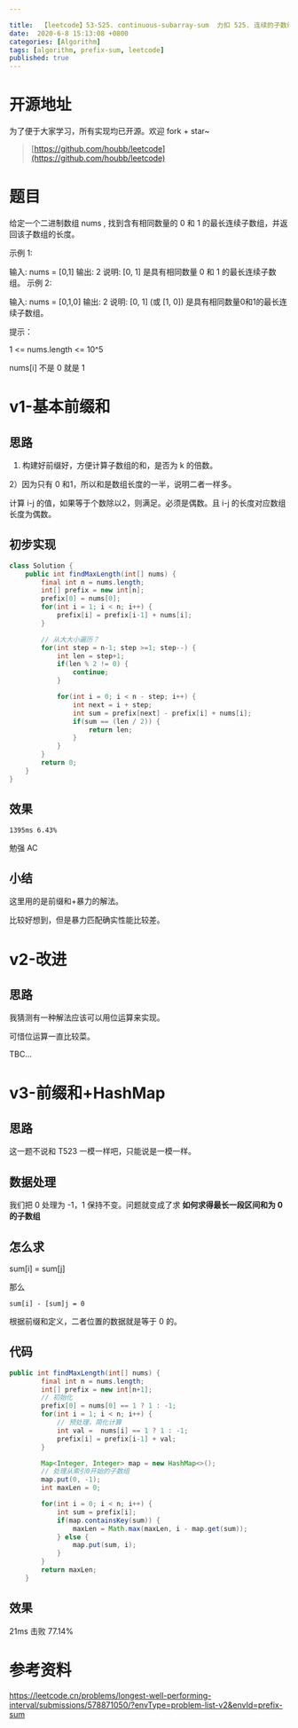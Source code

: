 ```yaml
---

title:  【leetcode】53-525. continuous-subarray-sum  力扣 525. 连续的子数组和 同余定理  前缀和+HashMap
date:  2020-6-8 15:13:08 +0800
categories: [Algorithm]
tags: [algorithm, prefix-sum, leetcode]
published: true
---
```


# 开源地址

为了便于大家学习，所有实现均已开源。欢迎 fork + star~

> [https://github.com/houbb/leetcode](https://github.com/houbb/leetcode)

# 题目

给定一个二进制数组 nums , 找到含有相同数量的 0 和 1 的最长连续子数组，并返回该子数组的长度。

示例 1:

输入: nums = [0,1]
输出: 2
说明: [0, 1] 是具有相同数量 0 和 1 的最长连续子数组。
示例 2:

输入: nums = [0,1,0]
输出: 2
说明: [0, 1] (或 [1, 0]) 是具有相同数量0和1的最长连续子数组。
 

提示：

1 <= nums.length <= 10^5

nums[i] 不是 0 就是 1

# v1-基本前缀和

## 思路

1) 构建好前缀好，方便计算子数组的和，是否为 k 的倍数。

2）因为只有 0 和1，所以和是数组长度的一半，说明二者一样多。

计算 i-j 的值，如果等于个数除以2，则满足。必须是偶数。且 i-j 的长度对应数组长度为偶数。

## 初步实现

```java
class Solution {
    public int findMaxLength(int[] nums) {
        final int n = nums.length;
        int[] prefix = new int[n];
        prefix[0] = nums[0];
        for(int i = 1; i < n; i++) {
            prefix[i] = prefix[i-1] + nums[i];
        }

        // 从大大小遍历？
        for(int step = n-1; step >=1; step--) {
            int len = step+1;
            if(len % 2 != 0) {
                continue;
            }

            for(int i = 0; i < n - step; i++) {
                int next = i + step;
                int sum = prefix[next] - prefix[i] + nums[i];
                if(sum == (len / 2)) {
                    return len;
                }
            }
        }
        return 0;
    }
}
```


## 效果

```
1395ms 6.43%
```

勉强 AC

## 小结

这里用的是前缀和+暴力的解法。

比较好想到，但是暴力匹配确实性能比较差。

# v2-改进

## 思路

我猜测有一种解法应该可以用位运算来实现。

可惜位运算一直比较菜。

TBC...

# v3-前缀和+HashMap

## 思路

这一题不说和 T523 一模一样吧，只能说是一模一样。

## 数据处理

我们把 0 处理为 -1，1 保持不变。问题就变成了求 **如何求得最长一段区间和为 0 的子数组**

## 怎么求

sum[i] = sum[j]

那么

```
sum[i] - [sum]j = 0
```

根据前缀和定义，二者位置的数据就是等于 0 的。

## 代码

```java
public int findMaxLength(int[] nums) {
        final int n = nums.length;
        int[] prefix = new int[n+1];
        // 初始化
        prefix[0] = nums[0] == 1 ? 1 : -1;
        for(int i = 1; i < n; i++) {
            // 预处理，简化计算
            int val =  nums[i] == 1 ? 1 : -1;
            prefix[i] = prefix[i-1] + val;
        }

        Map<Integer, Integer> map = new HashMap<>();
        // 处理从索引0开始的子数组
        map.put(0, -1);
        int maxLen = 0;

        for(int i = 0; i < n; i++) {
            int sum = prefix[i];
            if(map.containsKey(sum)) {
                maxLen = Math.max(maxLen, i - map.get(sum));
            } else {
                map.put(sum, i);
            }
        }
        return maxLen;
    }
```

## 效果

21ms 击败 77.14%

# 参考资料

https://leetcode.cn/problems/longest-well-performing-interval/submissions/578871050/?envType=problem-list-v2&envId=prefix-sum

